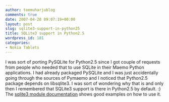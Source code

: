```yaml
---
author: teemuharjublog
comments: true
date: 2007-04-28 09:07:19+00:00
layout: post
slug: sqlite3-support-in-python25
title: SQLite3 support in Python2.5
wordpress_id: 181
categories:
- Nokia Tablets
---
```


I was sort of porting PySQLite for Python2.5 since I got couple of requests from people who needed that to use SQLite in their Maemo Python applications. I had already packaged PySQLite and I was just accidentally going through the sources of Pymaemo and I noticed that Python2.5 package depends on libsqlite3. I was sort of wondering why that is and only then I remembered that SQLite3 support is there in Python2.5 by default. :) The [sqlite3 module documentation](http://docs.python.org/lib/module-sqlite3.html) shows good examples on how to use it.

